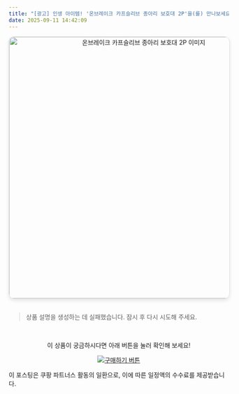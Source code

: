 ```yaml
---
title: "[광고] 인생 아이템! '온브레이크 카프슬리브 종아리 보호대 2P'을(를) 만나보세요."
date: 2025-09-11 14:42:09
---
```


<div align="center">
    <a href="https://link.coupang.com/re/AFFSDP?lptag=AF8916626&pageKey=8999552117&itemId=26371838345&vendorItemId=93361930611&traceid=V0-153-0faa50603597161a&requestid=20250911234109039195324266&token=31850C%7CGM" target="_blank">
        <img src="https://ads-partners.coupang.com/image1/kICXHlYN1xMkr_77kGn_I8h86ei1dQ_lKAxYUoiSua-x0gVVBvsRy2UNJCPfThuiNrRyyAuy6r6SVFj8c5B4hcCMMg8BPKYxCmAQilb8anF7Yy99Y2z1xNH88N9c_VwBRhGHhZXdZonY3UgHtPel08Xa_IOsEJDpjvSQ2fLdOcnXCx9ojY0M-NF6YpRGYcOwayvqkBnO0qkQGaVwmYUODEvXgYt_7lgmGcJfC2gqZNALIGVDPs8k8zRBvfFzOjnchyvUElwHDiig7ALm7EDoPCtGuVyiJVgpTWf_2U_XaZH9jLPd" alt="온브레이크 카프슬리브 종아리 보호대 2P 이미지" width="600" style="max-width: 100%; height: auto; border-radius: 12px; border: 1px solid #e0e0e0; box-shadow: 0 4px 8px rgba(0,0,0,0.1);">
    </a>
</div>
<br>

> 상품 설명을 생성하는 데 실패했습니다. 잠시 후 다시 시도해 주세요.



<br>

<div align="center">
  <p>이 상품이 궁금하시다면 아래 버튼을 눌러 확인해 보세요!</p>
  <a href="https://link.coupang.com/re/AFFSDP?lptag=AF8916626&pageKey=8999552117&itemId=26371838345&vendorItemId=93361930611&traceid=V0-153-0faa50603597161a&requestid=20250911234109039195324266&token=31850C%7CGM" target="_blank">
    <img src="https://img.shields.io/badge/지금 바로 구매하기-FF5722?style=for-the-badge&logo=coupa&logoColor=white" alt="구매하기 버튼">
  </a>
</div>

이 포스팅은 쿠팡 파트너스 활동의 일환으로, 이에 따른 일정액의 수수료를 제공받습니다.
